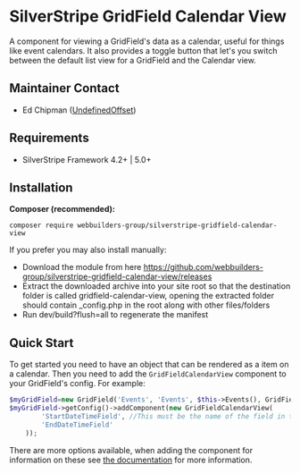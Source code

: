 SilverStripe GridField Calendar View
=================
A component for viewing a GridField's data as a calendar, useful for things like event calendars. It also provides a toggle button that let's you switch between the default list view for a GridField and the Calendar view.

## Maintainer Contact
* Ed Chipman ([UndefinedOffset](https://github.com/UndefinedOffset))


## Requirements
* SilverStripe Framework 4.2+ | 5.0+


## Installation
__Composer (recommended):__
```
composer require webbuilders-group/silverstripe-gridfield-calendar-view
```


If you prefer you may also install manually:
* Download the module from here https://github.com/webbuilders-group/silverstripe-gridfield-calendar-view/releases
* Extract the downloaded archive into your site root so that the destination folder is called gridfield-calendar-view, opening the extracted folder should contain _config.php in the root along with other files/folders
* Run dev/build?flush=all to regenerate the manifest


## Quick Start
To get started you need to have an object that can be rendered as a item on a calendar. Then you need to add the ``GridFieldCalendarView`` component to your GridField's config. For example:

```php
$myGridField=new GridField('Events', 'Events', $this->Events(), GridFieldConfig_RecordEditor::create(10));
$myGridField->getConfig()->addComponent(new GridFieldCalendarView(
        'StartDateTimeField', //This must be the name of the field in the model not a getter method
        'EndDateTimeField'
    ));
```

There are more options available, when adding the component for information on these see [the documentation](docs/index.md) for more information.

